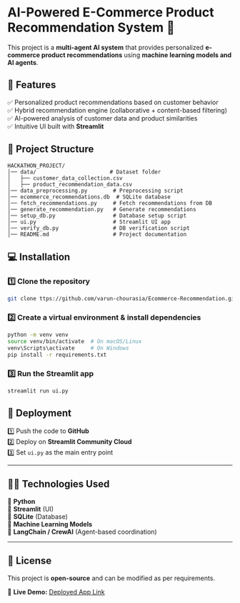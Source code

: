 # **AI-Powered E-Commerce Product Recommendation System** 🚀  

This project is a **multi-agent AI system** that provides personalized **e-commerce product recommendations** using **machine learning models and AI agents**.  

## **🔹 Features**  
✅ Personalized product recommendations based on customer behavior  
✅ Hybrid recommendation engine (collaborative + content-based filtering)  
✅ AI-powered analysis of customer data and product similarities  
✅ Intuitive UI built with **Streamlit**  

## **📂 Project Structure**  
```
HACKATHON_PROJECT/
│── data/                       # Dataset folder
│   ├── customer_data_collection.csv
│   ├── product_recommendation_data.csv
│── data_preprocessing.py        # Preprocessing script
│── ecommerce_recommendations.db  # SQLite database
│── fetch_recommendations.py     # Fetch recommendations from DB
│── generate_recommendation.py   # Generate recommendations
│── setup_db.py                  # Database setup script
│── ui.py                        # Streamlit UI app
│── verify_db.py                 # DB verification script
│── README.md                    # Project documentation
```

## **💻 Installation**  
### **1️⃣ Clone the repository**  
```bash
git clone ttps://github.com/varun-chourasia/Ecommerce-Recommendation.git
```

### **2️⃣ Create a virtual environment & install dependencies**  
```bash
python -m venv venv  
source venv/bin/activate  # On macOS/Linux
venv\Scripts\activate     # On Windows
pip install -r requirements.txt
```

### **3️⃣ Run the Streamlit app**  
```bash
streamlit run ui.py
```

## **🚀 Deployment**  
1️⃣ Push the code to **GitHub**  
2️⃣ Deploy on **Streamlit Community Cloud**  
3️⃣ Set `ui.py` as the main entry point  

---

## **👨‍💻 Technologies Used**  
🔹 **Python**  
🔹 **Streamlit** (UI)  
🔹 **SQLite** (Database)  
🔹 **Machine Learning Models**  
🔹 **LangChain / CrewAI** (Agent-based coordination)  

---

## **📝 License**  
This project is **open-source** and can be modified as per requirements.  

🔗 **Live Demo:** [Deployed App Link](https://your-streamlit-app-url)  

